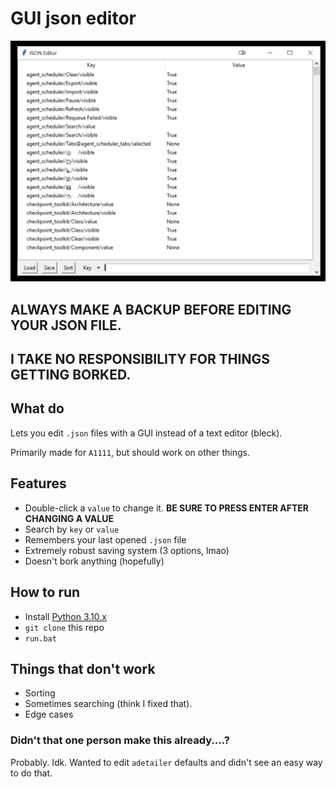 # GUI json editor
![shh, it's a secret to everyone](_images/1.png)

## **ALWAYS MAKE A BACKUP BEFORE EDITING YOUR JSON FILE.** 
## **I TAKE NO RESPONSIBILITY FOR THINGS GETTING BORKED.**


## What do
Lets you edit `.json` files with a GUI instead of a text editor (bleck).

Primarily made for `A1111`, but should work on other things.

## Features
- Double-click a `value` to change it. **BE SURE TO PRESS ENTER AFTER CHANGING A VALUE**
- Search by `key` or `value`
- Remembers your last opened `.json` file
- Extremely robust saving system (3 options, lmao)
- Doesn't bork anything (hopefully)
  
## How to run

- Install [Python 3.10.x](https://www.python.org/downloads/release/python-3109/)
- `git clone` this repo
- `run.bat`

## Things that don't work
- Sorting
- Sometimes searching (think I fixed that).
- Edge cases

### Didn't that one person make this already....?
Probably. Idk. Wanted to edit `adetailer` defaults and didn't see an easy way to do that.